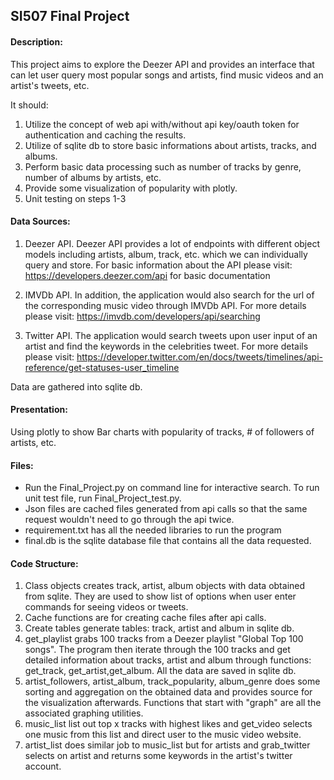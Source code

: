 ## SI507 Final Project


#### Description:

This project aims to explore the Deezer API and provides an interface that can let user query most popular songs and artists, find
music videos and an artist's tweets, etc. 

It should: 
1) Utilize the concept of web api with/without api key/oauth token for authentication and caching the results.
2) Utilize of sqlite db to store basic informations about artists, tracks, and albums. 
3) Perform basic data processing such as number of tracks by genre, number of albums by artists, etc. 
4) Provide some visualization of popularity with plotly.
5) Unit testing on steps 1-3


#### Data Sources: 

1) Deezer API. Deezer API provides a lot of endpoints with different object models including artists, album, track, etc. which we can individually query and store. 
For basic information about the API please visit: https://developers.deezer.com/api for basic documentation

2) IMVDb API. In addition, the application would also search for the url of the corresponding music video through IMVDb API. 
For more details please visit: https://imvdb.com/developers/api/searching

3) Twitter API. The application would search tweets upon user input of an artist and find the keywords in the celebrities tweet. 
For more details please visit: https://developer.twitter.com/en/docs/tweets/timelines/api-reference/get-statuses-user_timeline

Data are gathered into sqlite db.

#### Presentation:

Using plotly to show Bar charts with popularity of tracks, # of followers of artists, etc. 

#### Files:

- Run the Final_Project.py on command line for interactive search. To run unit test file, run Final_Project_test.py.
- Json files are cached files generated from api calls so that the same request wouldn't need to go through the api twice.
- requirement.txt has all the needed libraries to run the program
- final.db is the sqlite database file that contains all the data requested.

#### Code Structure:

1. Class objects creates track, artist, album objects with data obtained from sqlite. They are used to show list of options when user enter commands for seeing videos or tweets.
2. Cache functions are for creating cache files after api calls.
3. Create tables generate tables: track, artist and album in sqlite db.
4. get_playlist grabs 100 tracks from a Deezer playlist "Global Top 100 songs". The program then iterate through the 100 tracks and get detailed information about tracks, artist and album through functions: get_track, get_artist,get_album. All the data are saved in sqlite db.
5. artist_followers, artist_album, track_popularity, album_genre does some sorting and aggregation on the obtained data and provides source for the visualization afterwards. Functions that start with "graph" are all the associated graphing utilities.
6. music_list list out top x tracks with highest likes and get_video selects one music from this list and direct user to the music video website.
7. artist_list does similar job to music_list but for artists and grab_twitter selects on artist and returns some keywords in the artist's twitter account.




